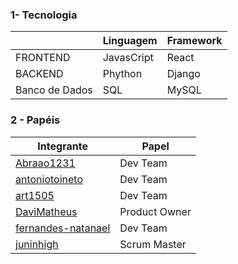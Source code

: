 

### 1-  Tecnologia


| | Linguagem | Framework |
|----------------|-------------------|-------------------|
|FRONTEND |JavasCript | React| 
|BACKEND | Phython | Django|
|Banco de Dados | SQL | MySQL|


### 2 -  Papéis

|Integrante | Papel |
|----------------|-------------------|
|[Abraao1231](https://github.com/Abraao1231) | Dev Team | 
|[antoniotoineto](https://github.com/antoniotoineto) | Dev Team |
|[art1505](https://github.com/art1505) | Dev Team |
|[DaviMatheus](https://github.com/DaviMatheus) | Product Owner |
|[fernandes-natanael](https://github.com/fernandes-natanael) | Dev Team |
|[juninhigh](https://github.com/juninhigh) | Scrum Master |